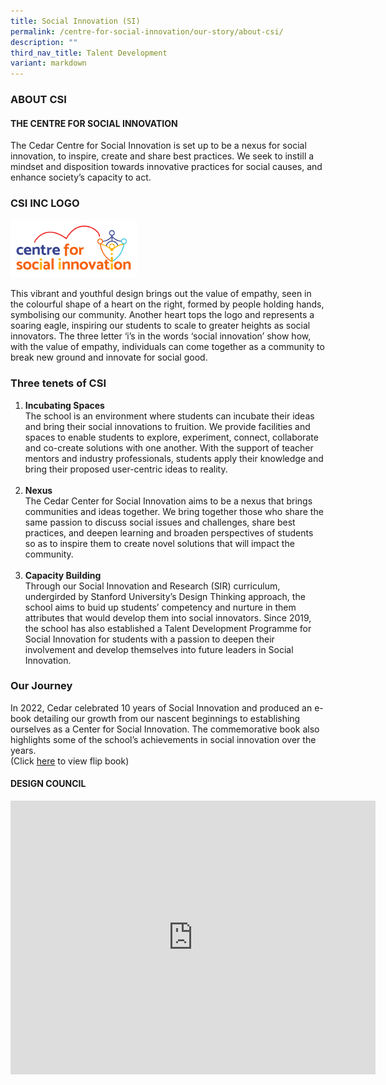 ```yaml
---
title: Social Innovation (SI)
permalink: /centre-for-social-innovation/our-story/about-csi/
description: ""
third_nav_title: Talent Development
variant: markdown
---
```

### ABOUT CSI

#### **THE CENTRE FOR SOCIAL INNOVATION**

The Cedar Centre for Social Innovation is set up to be a nexus for social innovation, to inspire, create and share best practices. We seek to instill a mindset and disposition towards innovative practices for social causes, and enhance society’s capacity to act. 

### **CSI INC LOGO**

<img src="/images/csi1.png" style="width:40%">

This vibrant and youthful design brings out the value of empathy, seen in the colourful shape of a heart on the right, formed by people holding hands, symbolising our community. Another heart tops the logo and represents a soaring eagle, inspiring our students to scale to greater heights as social innovators. The three letter ‘i’s in the words ‘social innovation’ show how, with the value of empathy, individuals can come together as a community to break new ground and innovate for social good.

###  **Three tenets of CSI**<br>
1. **Incubating Spaces**<br>
The school is an environment where students can incubate their ideas and bring their social innovations to fruition. We provide facilities and spaces to enable students to explore, experiment, connect, collaborate and co-create solutions with one another. With the support of teacher mentors and industry professionals, students apply their knowledge and bring their proposed user-centric ideas to reality.<br><br>
2. **Nexus**<br>
The Cedar Center for Social Innovation aims to be a nexus that brings communities and ideas together. We bring together those who share the same passion to discuss social issues and challenges, share best practices, and deepen learning and broaden perspectives of students so as to inspire them to create novel solutions that will impact the community.<br><br>
3. **Capacity Building**<br>
Through our Social Innovation and Research (SIR) curriculum, undergirded by Stanford University’s Design Thinking approach, the school aims to buid up students’ competency and nurture in them attributes that would develop them into social innovators. Since 2019, the school has also established a Talent Development Programme for Social Innovation for students with a passion to deepen their involvement and develop themselves into future leaders in Social Innovation. 

### **Our Journey**<br>
In 2022, Cedar celebrated 10 years of Social Innovation and produced an e-book detailing our growth from our nascent beginnings to establishing ourselves as a Center for Social Innovation. The commemorative book also highlights some of the school’s achievements in social innovation over the years. <br>
(Click [here](https://heyzine.com/flip-book/efb6d99a0b.html#page/1) to view flip book)

 
#### DESIGN COUNCIL

<iframe width="584" height="438" src="https://www.youtube.com/embed/ZI-O8XlpxH0" title="1  About CSI INC   Design Council Cedar Girls Online" frameborder="0" allow="accelerometer; autoplay; clipboard-write; encrypted-media; gyroscope; picture-in-picture; web-share" allowfullscreen=""></iframe>